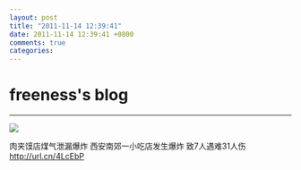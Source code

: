 ```yaml
---
layout: post
title: "2011-11-14 12:39:41"
date: 2011-11-14 12:39:41 +0800
comments: true
categories: 
---
```


# freeness's blog

----------

![](http://okqmqrbgo.bkt.clouddn.com/201111141239411.jpg)

>
肉夹馍店煤气泄漏爆炸 西安南郊一小吃店发生爆炸 致7人遇难31人伤  http://url.cn/4LcEbP